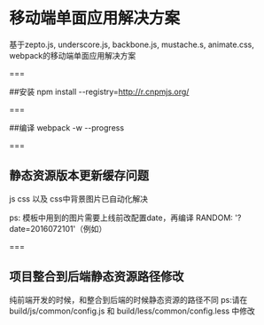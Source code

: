 # 移动端单面应用解决方案
基于zepto.js, underscore.js, backbone.js, mustache.s, animate.css, webpack的移动端单面应用解决方案

===

##安装
 npm install --registry=http://r.cnpmjs.org/

===

##编译
 webpack -w --progress

===

## 静态资源版本更新缓存问题
 js css 以及 css中背景图片已自动化解决

 ps: 模板中用到的图片需要上线前改配置date，再编译
 RANDOM: '?date=2016072101'（例如）

===

## 项目整合到后端静态资源路径修改
 纯前端开发的时候，和整合到后端的时候静态资源的路径不同
 ps:请在build/js/common/config.js 和 build/less/common/config.less 中修改
